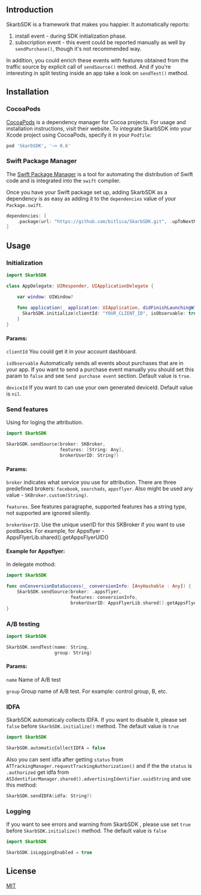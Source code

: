 ## Introduction
SkarbSDK is a framework that makes you happier.
It automatically reports: 
1. install event - during SDK initialization phase. 
2. subscription event - this event could be reported manually as well by `sendPurchase()`, though it's not recommended way. 

In addition, you could enrich these events with features obtained from the traffic source by explicit call of `sendSource()` method. And if you're interesting in split testing inside an app take a look on `sendTest()` method.

## Installation

### CocoaPods

[CocoaPods](https://cocoapods.org) is a dependency manager for Cocoa projects. For usage and installation instructions, visit their website. To integrate SkarbSDK into your Xcode project using CocoaPods, specify it in your `Podfile`:

```ruby
pod 'SkarbSDK', '~> 0.6'
```

### Swift Package Manager

The [Swift Package Manager](https://swift.org/package-manager/) is a tool for automating the distribution of Swift code and is integrated into the `swift` compiler.

Once you have your Swift package set up, adding SkarbSDK as a dependency is as easy as adding it to the `dependencies` value of your `Package.swift`.

```swift
dependencies: [
    .package(url: "https://github.com/bitlica/SkarbSDK.git", .upToNextMajor(from: "0.6.20"))
]
```

## Usage
### Initialization 

```swift
import SkarbSDK

class AppDelegate: UIResponder, UIApplicationDelegate {

    var window: UIWindow?
    
    func application(_ application: UIApplication, didFinishLaunchingWithOptions launchOptions: [UIApplicationLaunchOptionsKey: Any]?) -> Bool {
      SkarbSDK.initialize(clientId: "YOUR_CLIENT_ID", isObservable: true, deviceId: "YOUR_DEVICE_ID")
    }
}
```
#### Params:
```clientId``` You could get it in your account dashboard.

```isObservable``` Automatically sends all events about purchases that are in your app. If you want to send a purchase event manually you should set this param to ```false``` and see ```Send purchase event``` section. Default value is ```true```.

```deviceId``` If you want to can use your own generated deviceId. Default value is ```nil```.

### Send features 

Using for loging the attribution.

```swift
import SkarbSDK

SkarbSDK.sendSource(broker: SKBroker,
                    features: [String: Any],
                    brokerUserID: String?)
```
#### Params:
```broker``` indicates what service you use for attribution. There are three predefined brokers: ```facebook```, ```searchads```, ```appsflyer```. Also might be used any value - ```SKBroker.custom(String)```.

```features```. See features paragraphe, supported features has a string type, not supported are ignored silently. 

```brokerUserID```. Use the unique userID for this SKBroker if you want to use postbacks. For example, for Appsflyer - AppsFlyerLib.shared().getAppsFlyerUID()

#### Example for Appsflyer:
In delegate mothod:

```swift
import SkarbSDK

func onConversionDataSuccess(_ conversionInfo: [AnyHashable : Any]) {
    SkarbSDK.sendSource(broker: .appsflyer,
                        features: conversionInfo,
                        brokerUserID: AppsFlyerLib.shared().getAppsFlyerUID())
}
```


### A/B testing

```swift
import SkarbSDK

SkarbSDK.sendTest(name: String,
                  group: String)
```
#### Params:
```name``` Name of A/B test

```group``` Group name of A/B test. For example: control group, B, etc.


### IDFA
SkarbSDK automaticaly collects IDFA. If you want to disable it, please set ```false``` before ```SkarbSDK.initialize()``` method. The default value is ```true```
```swift
import SkarbSDK

SkarbSDK.automaticCollectIDFA = false
```
Also you can sent idfa after getting ```status``` from ```ATTrackingManager.requestTrackingAuthorization()``` and if the the ```status``` is ```.authorized``` get idfa from ```ASIdentifierManager.shared().advertisingIdentifier.uuidString``` and use this method:
```swift
SkarbSDK.sendIDFA(idfa: String?)
```

### Logging
If you want to see errors and warning from SkarbSDK , please use set ```true``` before  ```SkarbSDK.initialize()``` method.  The default value is ```false```
```swift
import SkarbSDK

SkarbSDK.isLoggingEnabled = true
```

## License
[MIT](https://choosealicense.com/licenses/mit/)

